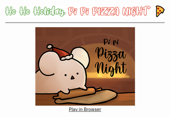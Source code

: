 <a href="https://senhung.itch.io/pipipizza"><p align="center"><img src="./doc/banner.png" /></p></a>

---

<p align="center">
<a href="https://senhung.itch.io/pipipizza">
<img src="./doc/preview.png" /><br/>Play in Browser</a>
</p>
